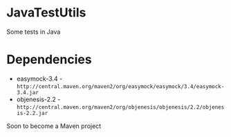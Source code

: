 # JavaTestUtils

Some tests in Java

# Dependencies

* easymock-3.4 - `http://central.maven.org/maven2/org/easymock/easymock/3.4/easymock-3.4.jar`
* objenesis-2.2 - `http://central.maven.org/maven2/org/objenesis/objenesis/2.2/objenesis-2.2.jar`

Soon to become a Maven project